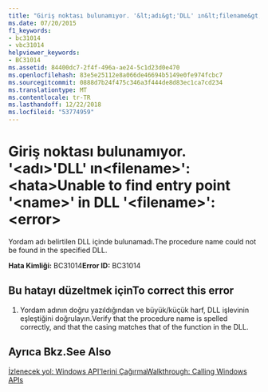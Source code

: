 ```yaml
---
title: "Giriş noktası bulunamıyor. '&lt;adı&gt;'DLL' ın&lt;filename&gt;': &lt;hata&gt;"
ms.date: 07/20/2015
f1_keywords:
- bc31014
- vbc31014
helpviewer_keywords:
- BC31014
ms.assetid: 84400dc7-2f4f-496a-ae24-5c1d23d0e470
ms.openlocfilehash: 83e5e25112e8a066de46694b5149e0fe974fcbc7
ms.sourcegitcommit: 0888d7b24f475c346a3f444de8d83ec1ca7cd234
ms.translationtype: MT
ms.contentlocale: tr-TR
ms.lasthandoff: 12/22/2018
ms.locfileid: "53774959"
---
```

# <a name="unable-to-find-entry-point-ltnamegt-in-dll-ltfilenamegt-lterrorgt"></a><span data-ttu-id="b7f9d-102">Giriş noktası bulunamıyor. '&lt;adı&gt;'DLL' ın&lt;filename&gt;': &lt;hata&gt;</span><span class="sxs-lookup"><span data-stu-id="b7f9d-102">Unable to find entry point '&lt;name&gt;' in DLL '&lt;filename&gt;': &lt;error&gt;</span></span>
<span data-ttu-id="b7f9d-103">Yordam adı belirtilen DLL içinde bulunamadı.</span><span class="sxs-lookup"><span data-stu-id="b7f9d-103">The procedure name could not be found in the specified DLL.</span></span>  
  
 <span data-ttu-id="b7f9d-104">**Hata Kimliği:** BC31014</span><span class="sxs-lookup"><span data-stu-id="b7f9d-104">**Error ID:** BC31014</span></span>  
  
## <a name="to-correct-this-error"></a><span data-ttu-id="b7f9d-105">Bu hatayı düzeltmek için</span><span class="sxs-lookup"><span data-stu-id="b7f9d-105">To correct this error</span></span>  
  
1.  <span data-ttu-id="b7f9d-106">Yordam adının doğru yazıldığından ve büyük/küçük harf, DLL işlevinin eşleştiğini doğrulayın.</span><span class="sxs-lookup"><span data-stu-id="b7f9d-106">Verify that the procedure name is spelled correctly, and that the casing matches that of the function in the DLL.</span></span>  
  
## <a name="see-also"></a><span data-ttu-id="b7f9d-107">Ayrıca Bkz.</span><span class="sxs-lookup"><span data-stu-id="b7f9d-107">See Also</span></span>  
 [<span data-ttu-id="b7f9d-108">İzlenecek yol: Windows API'lerini Çağırma</span><span class="sxs-lookup"><span data-stu-id="b7f9d-108">Walkthrough: Calling Windows APIs</span></span>](../../visual-basic/programming-guide/com-interop/walkthrough-calling-windows-apis.md)
